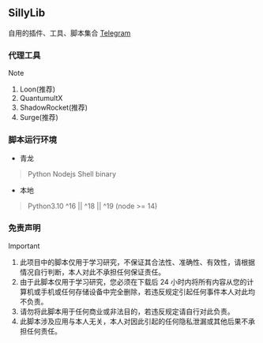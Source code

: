 ## SillyLib
自用的插件、工具、脚本集合  [Telegram](https://t.me/PorterTree)

### 代理工具
> [!NOTE]
> 1. Loon(推荐)
> 2. QuantumultX
> 3. ShadowRocket(推荐)
> 4. Surge(推荐)
### 脚本运行环境
- 青龙
> Python 
> Nodejs 
> Shell
> binary
- 本地
> Python3.10 
> ^16 || ^18 || ^19 (node >= 14)
### 免责声明
> [!IMPORTANT]
> 1. 此项目中的脚本仅用于学习研究，不保证其合法性、准确性、有效性，请根据情况自行判断，本人对此不承担任何保证责任。
> 2. 由于此脚本仅用于学习研究，您必须在下载后 24 小时内将所有内容从您的计算机或手机或任何存储设备中完全删除，若违反规定引起任何事件本人对此均不负责。
> 3. 请勿将此脚本用于任何商业或非法目的，若违反规定请自行对此负责。
> 4. 此脚本涉及应用与本人无关，本人对因此引起的任何隐私泄漏或其他后果不承担任何责任。